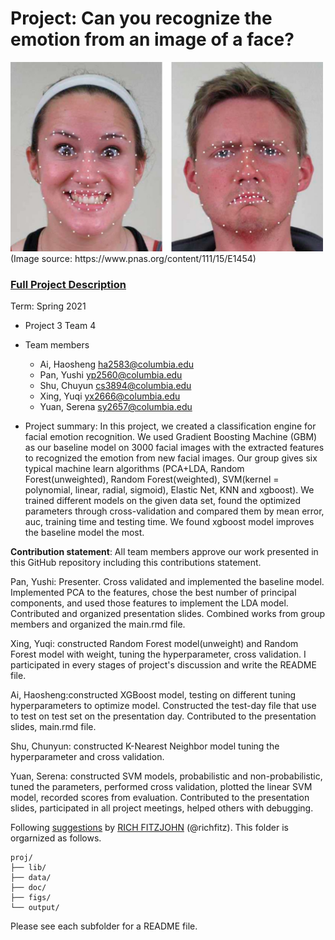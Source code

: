 # Project: Can you recognize the emotion from an image of a face? 
<img src="figs/CE.jpg" alt="Compound Emotions" width="500"/>
(Image source: https://www.pnas.org/content/111/15/E1454)

### [Full Project Description](doc/project3_desc.md)

Term: Spring 2021

+ Project 3 Team 4
+ Team members
	+ Ai, Haosheng ha2583@columbia.edu
	+ Pan, Yushi yp2560@columbia.edu
	+ Shu, Chuyun cs3894@columbia.edu
	+ Xing, Yuqi yx2666@columbia.edu
	+ Yuan, Serena sy2657@columbia.edu

+ Project summary: In this project, we created a classification engine for facial emotion recognition. We used Gradient Boosting Machine (GBM) as our baseline model on 3000 facial images with the extracted features to recognized the emotion from new facial images. Our group gives six typical machine learn algorithms (PCA+LDA, Random Forest(unweighted), Random Forest(weighted), SVM(kernel = polynomial, linear, radial, sigmoid), Elastic Net, KNN and xgboost). We trained different models on the given data set, found the optimized parameters through cross-validation and compared them by mean error, auc, training time and testing time. We found xgboost model improves the baseline model the most.

	
**Contribution statement**: All team members approve our work presented in this GitHub repository including this contributions statement. 

Pan, Yushi: Presenter. Cross validated and implemented the baseline model. Implemented PCA to the features, chose the best number of principal components, and used those features to implement the LDA model. Contributed and organized presentation slides. Combined works from group members and organized the main.rmd file.

Xing, Yuqi: constructed Random Forest model(unweight) and Random Forest model with weight, tuning the hyperparameter, cross validation. I participated in every stages of project's discussion and write the README file.

Ai, Haosheng:constructed XGBoost model, testing on different tuning hyperparameters to optimize model. Constructed the test-day file that use to test on test set on the presentation day. Contributed to the presentation slides, main.rmd file. 

Shu, Chunyun: constructed K-Nearest Neighbor model tuning the hyperparameter and cross validation.

Yuan, Serena: constructed SVM models, probabilistic and non-probabilistic, tuned the parameters, performed cross validation, plotted the linear SVM model, recorded scores from evaluation. Contributed to the presentation slides, participated in all project meetings, helped others with debugging. 


Following [suggestions](http://nicercode.github.io/blog/2013-04-05-projects/) by [RICH FITZJOHN](http://nicercode.github.io/about/#Team) (@richfitz). This folder is orgarnized as follows.

```
proj/
├── lib/
├── data/
├── doc/
├── figs/
└── output/
```

Please see each subfolder for a README file.
